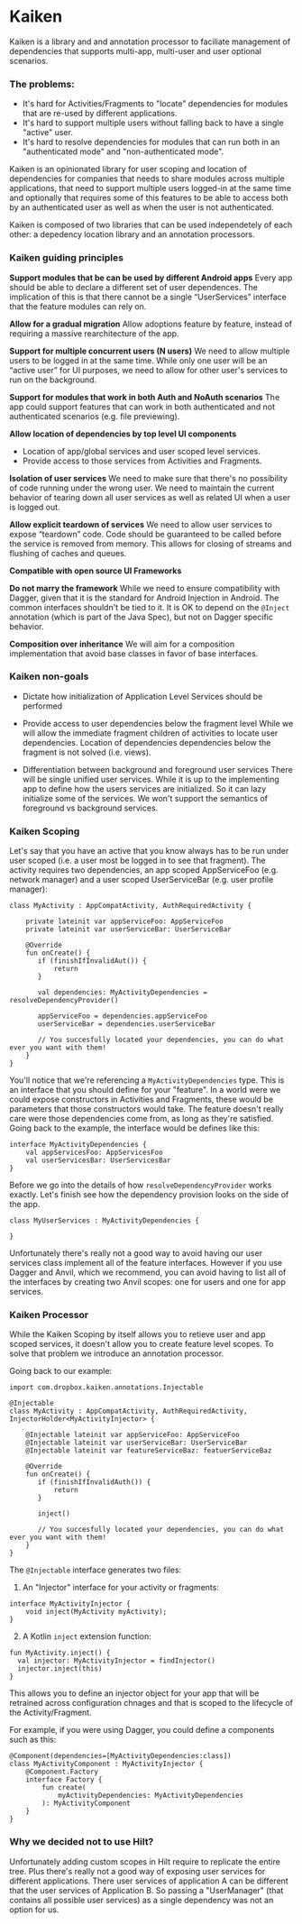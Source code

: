 # Kaiken

Kaiken is a library and and annotation processor to faciliate management of dependencies that supports multi-app, multi-user and user optional scenarios.

### The problems:
+ It's hard for Activities/Fragments to "locate" dependencies for modules that are re-used by different applications.
+ It's hard to support multiple users without falling back to have a single "active" user.
+ It's hard to resolve dependencies for modules that can run both in an "authenticated mode" and "non-authenticated mode".

Kaiken is an opinionated library for user scoping and location of dependencies for companies that needs to share modules across multiple applications, that need to support multiple users logged-in at the same time and optionally that requires some of this features to be able to access both by an authenticated user as well as when the user is not authenticated.

Kaiken is composed of two libraries that can be used independetely of each other: a depedency location library and an annotation processors.


### Kaiken guiding principles

**Support modules that be can be used by different Android apps**
Every app should be able to declare a different set of user dependences. The implication of this is that there cannot be a single “UserServices” interface that the feature modules can rely on.  

**Allow for a gradual migration**
Allow adoptions feature by feature, instead of requiring a massive rearchitecture of the app.

**Support for multiple concurrent users (N users)**
We need to allow multiple users to be logged in at the same time. While only one user will be an “active user” for UI purposes, we need to allow for other user's services to run on the background. 

**Support for modules that work in both Auth and NoAuth scenarios**
The app could support features that can work in both authenticated and not authenticated scenarios (e.g. file previewing).

**Allow location of dependencies by top level UI components**
- Location of app/global services and user scoped level services. 
- Provide access to those services from Activities and Fragments.

**Isolation of user services**
We need to make sure that there's no possibility of code running under the wrong user. We need to maintain the current behavior of tearing down all user services as well as related UI when a user is logged out.

**Allow explicit teardown of services**
We need to allow user services to expose “teardown” code. Code should be guaranteed to be called before the service is removed from memory. This allows for closing of streams and flushing of caches and queues.

**Compatible with open source UI Frameworks**

**Do not marry the framework**
While we need to ensure compatibility with Dagger, given that it is the standard for Android Injection in Android. The common interfaces shouldn't be tied to it. It is OK to depend on the `@Inject` annotation (which is part of the Java Spec), but not on Dagger specific behavior.

**Composition over inheritance**
We will aim for a composition implementation that avoid base classes in favor of base interfaces.

### Kaiken non-goals
+ Dictate how initialization of Application Level Services should be performed
+ Provide access to user dependencies below the fragment level
While we will allow the immediate fragment children of activities to locate user dependencies. Location of dependencies dependencies below the fragment is not solved (i.e. views).

+ Differentiation between background and foreground user services
There will be single unified user services. While it is up to the implementing app to define how the users services are initialized. So it can lazy initialize some of the services. We won't support the semantics of foreground vs background services.


### Kaiken Scoping

Let's say that you have an active that you know always has to be run under user scoped (i.e. a user most be logged in to see that fragment). The activity requires two dependencies, an app scoped AppServiceFoo (e.g. network manager) and a user scoped UserServiceBar (e.g. user profile manager):

```
class MyActivity : AppCompatActivity, AuthRequiredActivity {

    private lateinit var appServiceFoo: AppServiceFoo
    private lateinit var userServiceBar: UserServiceBar

    @Override
    fun onCreate() {
       if (finishIfInvalidAut()) {
           return
       }

       val dependencies: MyActivityDependencies = resolveDependencyProvider()

       appServiceFoo = dependencies.appServiceFoo
       userServiceBar = dependencies.userServiceBar

       // You succesfully located your dependencies, you can do what ever you want with them!
    }
}
```

You'll notice that we're referencing a `MyActivityDependencies` type. This is an interface that you should define for your "feature". In a world were we could expose constructors in Activities and Fragments, these would be parameters that those constructors would take. The feature doesn't really care were those dependencies come from, as long as they're satisfied. Going back to the example, the interface would be defines like this:

```
interface MyActivityDependencies {
    val appServicesFoo: AppServicesFoo
    val userServicesBar: UserServicesBar
}
```

Before we go into the details of how `resolveDependencyProvider` works exactly. Let's finish see how the dependency provision looks on the side of the app.

```
class MyUserServices : MyActivityDependencies {

}
```

Unfortunately there's really not a good way to avoid having our user services class implement all of the feature interfaces. However if you use Dagger and Anvil, which we recommend, you can avoid having to list all of the interfaces by creating two Anvil scopes: one for users and one for app services.

### Kaiken Processor

While the Kaiken Scoping by itself allows you to retieve user and app scoped services, it doesn't allow you to create feature level scopes. To solve that problem we introduce an annotation processor.

Going back to our example:

```
import com.dropbox.kaiken.annotations.Injectable

@Injectable
class MyActivity : AppCompatActivity, AuthRequiredActivity, InjectorHolder<MyActivityInjector> {

    @Injectable lateinit var appServiceFoo: AppServiceFoo
    @Injectable lateinit var userServiceBar: UserServiceBar
    @Injectable lateinit var featureServiceBaz: featuerServiceBaz

    @Override
    fun onCreate() {
       if (finishIfInvalidAuth()) {
           return
       }

       inject()

       // You succesfully located your dependencies, you can do what ever you want with them!
    }
}
```

The `@Injectable` interface generates two files:

1) An "Injector" interface for your activity or fragments:

```
interface MyActivityInjector {
    void inject(MyActivity myActivity);
}
```

2) A Kotlin `inject` extension function:

```
fun MyActivity.inject() {
  val injector: MyActivityInjector = findInjector()
  injector.inject(this)
}
```

This allows you to define an injector object for your app that will be retrained across configuration chnages and that is scoped to the lifecycle of the Activity/Fragment.

For example, if you were using Dagger, you could define a components such as this:

```
@Component(dependencies=[MyActivityDependencies:class])
class MyActivityComponent : MyActivityInjector {
    @Component.Factory
    interface Factory {
        fun create(
            myActivityDependencies: MyActivityDependencies
        ): MyActivityComponent
    }    
}
```

### Why we decided not to use Hilt?
Unfortunately adding custom scopes in Hilt require to replicate the entire tree. Plus there's really not a good way of exposing user services for different applications. There user services of application A can be different that the user services of Application B. So passing a "UserManager" (that contains all possible user services) as a single dependency was not an option for us.
